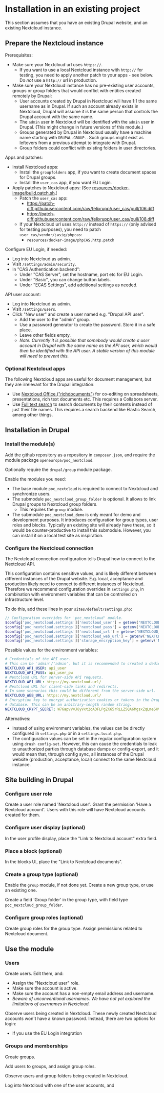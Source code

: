 # Installation in an existing project

This section assumes that you have an existing Drupal website, and an existing Nextcloud instance.

## Prepare the Nextcloud instance

Prerequisites:
- Make sure your Nextcloud url uses `https://`.
  - If you want to use a local Nextcloud instance with `http://` for testing, you need to apply another patch to your apps - see below. Do _not_ use a `http://` url in production.
- Make sure your Nextcloud instance has no pre-existing user accounts, groups or group folders that would conflict with entities created remotely by Drupal:
  - User accounts created by Drupal in Nextcloud will have 1:1 the same username as in Drupal. If such an account already exists in Nextcloud, Drupal will assume it is the same person that controls the Drupal account with the same name.
  - The `admin` user in Nextcloud will be identified with the `admin` user in Drupal. (This might change in future versions of this module.)
  - Groups generated by Drupal in Nextcloud usually have a machine name starting with `DRUPAL-GROUP-`. Such groups might exist as leftovers from a previous attempt to integrate with Drupal.
  - Group folders could conflict with existing folders in user directories.

Apps and patches:
- Install Nextcloud apps:
  - Install the `groupfolders` app, if you want to create document spaces for Drupal groups.
  - Install the `user_cas` app, if you want EU Login.
- Apply patches to Nextcloud apps:
  (See [resources/docker-image/build.patch.sh](resources/docker-image/build.patch.sh).)
  - Patch the `user_cas` app:
    - https://patch-diff.githubusercontent.com/raw/felixrupp/user_cas/pull/106.diff
    - https://patch-diff.githubusercontent.com/raw/felixrupp/user_cas/pull/108.diff
  - If your Nextcloud url uses `http://` instead of `https://` (only advised for testing purposes), you need to patch `user_cas/vendor/jasig/phpcas`:
    - `resources/docker-image/phpCAS.http.patch`

Configure EU Login, if needed:
- Log into Nextcloud as admin.
- Visit `/settings/admin/security`.
- In "CAS Authentication backend":
  - Under "CAS Server", set the hostname, port etc for EU Login.
  - Under "Basic", you can change button labels.
  - Under "ECAS Settings", add additional settings as needed.

API user account:
- Log into Nextcloud as admin.
- Visit `/settings/users`.
- Click "New user" and create a user named e.g. "Drupal API user".
  - Add the user to the "admin" group.
  - Use a password generator to create the password. Store it in a safe place.
  - Leave other fields empty.
  - _Note: Currently it is possible that somebody would create a user account in Drupal with the same name as the API user, which would then be identified with the API user. A stable version of this module will need to prevent this._

### Optional Nextcloud apps

The following Nextcloud apps are useful for document management, but they are irrelevant for the Drupal integration:
- Use [Nextcloud Office ("richdocuments")](https://apps.nextcloud.com/apps/richdocuments) for co-editing on spreadsheets, presentations, rich text documents etc.
  This requires a Collabora server.
- Use [Full text search](https://apps.nextcloud.com/apps/fulltextsearch) to search documents by their contents instead of just their file names.
  This requires a search backend like Elastic Search, among other things.


## Installation in Drupal

### Install the module(s)

Add the github repository as a repository in `composer.json`, and require the module package `openeuropa/poc_nextcloud`.

Optionally require the `drupal/group` module package.

Enable the modules you need:
- The base module `poc_nextcloud` is required to connect to Nextcloud and synchronize users.
- The submodule `poc_nextcloud_group_folder` is optional. It allows to link Drupal groups to Nextcloud group folders.
  - This requires the `group` module.
- The submodule `poc_nextcloud_demo` is only meant for demo and development purposes. It introduces configuration for group types, user roles and blocks. Typically an existing site will already have these, so it would be counter-productive to install this submodule. However, you can install it on a local test site as inspiration.


### Configure the Nextcloud connection

The Nextcloud connection configuration tells Drupal how to connect to the Nextcloud API.

This configuration contains sensitive values, and is likely different between different instances of the Drupal website. E.g. local, acceptance and production likely need to connect to different instances of Nextcloud. Therefore we recommend configuration overrides in `settings.php`, in combination with environment variables that can be controlled on infrastructure level.

To do this, add these lines in your `sites/default/settings.php`:

```php
// Configuration overrides for 'poc_nextcloud' module.
$config['poc_nextcloud.settings']['nextcloud_user'] = getenv('NEXTCLOUD_API_USER');
$config['poc_nextcloud.settings']['nextcloud_pass'] = getenv('NEXTCLOUD_API_PASS');
$config['poc_nextcloud.settings']['nextcloud_url'] = getenv('NEXTCLOUD_API_URL');
$config['poc_nextcloud.settings']['nextcloud_web_url'] = getenv('NEXTCLOUD_WEB_URL');
$config['poc_nextcloud.settings']['storage_encryption_key'] = getenv('NEXTCLOUD_CRYPT_SECRET');
```

Possible values for the environment variables:
```yml
# Credentials of the API user.
# This can be 'admin'/'admin', but it is recommended to created a dedicated user.
NEXTCLOUD_API_USER: api_user
NEXTCLOUD_API_PASS: api_user_pw
# Nextcloud URL for server-side API requests.
NEXTCLOUD_API_URL: https://my.nextcloud.url/
# Nextcloud URL for client-side links and redirects.
# In some scenarios this could be different from the server-side url.
NEXTCLOUD_WEB_URL: https://my.nextcloud.url/
# Encryption key to encrypt authorization cookies or tokens in the Drupal
# database. This can be an arbitrary-length random string.
NEXTCLOUD_CRYPT_SECRET: W76apvVvJ8yVxt2oA3FLPgZK65rRLLZ5QA6MgsxZqLmeSXVQ
```

Alternatives:
- Instead of using environment variables, the values can be directly configured in `settings.php` or in a `settings.local.php`.
- The configuration values can be set in the regular configuration system using `drush config-set`. However, this can cause the credentials to leak to unauthorized parties through database dumps or config-export, and it would mean that, through config sync, all instances of the Drupal website (production, acceptance, local) connect to the same Nextcloud instance.


## Site building in Drupal

### Configure user role

Create a user role named 'Nextcloud user'.
Grant the permission 'Have a Nextcloud account'.
Users with this role will have Nextcloud accounts created for them.

### Configure user display (optional)
In the user profile display, place the "Link to Nextcloud account" extra field.

### Place a block (optional)
In the blocks UI, place the "Link to Nextcloud documents".

### Create a group type (optional)
Enable the `group` module, if not done yet.
Create a new group type, or use an existing one.

Create a field 'Group folder' in the group type, with field type `poc_nextcloud_group_folder`.

### Configure group roles (optional)
Create group roles for the group type.
Assign permissions related to Nextcloud document.

## Use the module

### Users

Create users. Edit them, and:
- Assign the "Nextcloud user" role.
- Make sure the account is active.
- Make sure the account has a non-empty email address and username.
- _Beware of unconventional usernames. We have not yet explored the limitations of usernames in Nextcloud._

Observe users being created in Nextcloud.
These newly created Nextcloud accounts won't have a known password. Instead, there are two options for login:
- If you use the EU Login integration

### Groups and memberships
Create groups.

Add users to groups, and assign group roles.

Observe users and group folders being created in Nextcloud.

Log into Nextcloud with one of the user accounts, and
